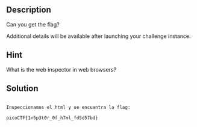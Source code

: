 
## Description

Can you get the flag?

Additional details will be available after launching your challenge instance.

## Hint

What is the web inspector in web browsers?

## Solution

```

Inspeccionamos el html y se encuantra la flag: 

picoCTF{1n5p3t0r_0f_h7ml_fd5d57bd}
```

